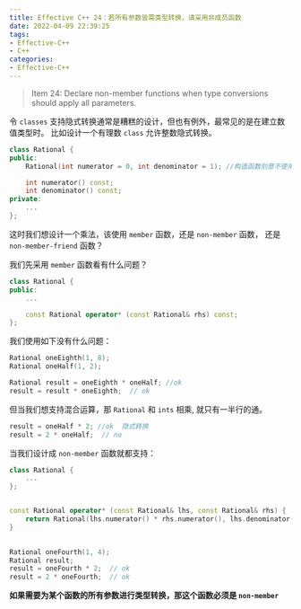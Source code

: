 ```yaml
---
title: Effective C++ 24：若所有参数皆需类型转换，请采用非成员函数
date: 2022-04-09 22:39:25
tags:
- Effective-C++
- C++
categories:
- Effective-C++
---
```


> Item 24: Declare non-member functions when type conversions should apply all parameters.

令 `classes` 支持隐式转换通常是糟糕的设计，但也有例外，最常见的是在建立数值类型时。 比如设计一个有理数 `class` 允许整数隐式转换。

<!--more-->

```c++
class Rational {
public:
    Rational(int numerator = 0, int denominator = 1); //构造函数刻意不使用 explicit; 允许 int-to-Rational 隐式转换。

    int numerator() const;
    int denominator() const;
private:
    ...
};
```

这时我们想设计一个乘法，该使用 `member` 函数，还是 `non-member` 函数， 还是 `non-member-friend` 函数？

我们先采用 `member` 函数看有什么问题？

```c++
class Rational {
public:
    ...

    const Rational operator* (const Rational& rhs) const;
};
```

我们使用如下没有什么问题：

```c++
Rational oneEighth(1, 8);
Rational oneHalf(1, 2);

Rational result = oneEighth * oneHalf; //ok
result = result * oneEighth;  // ok

```

但当我们想支持混合运算，那 `Rational` 和 `ints` 相乘, 就只有一半行的通。


```c++
result = oneHalf * 2; //ok  隐式转换
result = 2 * oneHalf;  // no
```

当我们设计成 `non-member` 函数就都支持：
```c++
class Rational {
    ...
};


const Rational operator* (const Rational& lhs, const Rational& rhs) {
    return Rational(lhs.numerator() * rhs.numerator(), lhs.denominator(), rhs.denominator());
}
    
```

```c++
Rational oneFourth(1, 4);
Rational result;
result = oneFourth * 2;  // ok
result = 2 * oneFourth;  // ok 
```

**如果需要为某个函数的所有参数进行类型转换，那这个函数必须是 `non-member`**